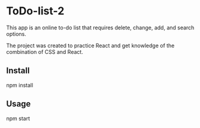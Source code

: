 # ToDo-list-2

This app is an online to-do list that requires delete, change, add, and search options.

The project was created to practice React and get knowledge of the combination of CSS and React.

## Install
 
npm install

## Usage

npm start
